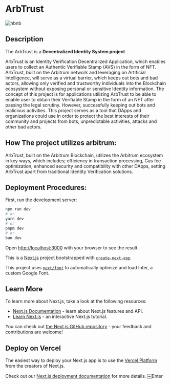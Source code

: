 # ArbTrust

![hbnb](https://user-images.githubusercontent.com/59466195/183268975-648aa48a-76f1-486d-8e55-b335e4279a9e.png)

## Description
The ArbTrust is a **Decentralized Identity System project**

ArbTrust is an Identity Verification Decentralized Application, which enables users to collect an Authentic Verifiable Stamp (AVS) in the form of NFT.
ArbTrust, built on the Arbitrum network and leveraging on Artificial Intelligence, will serve as a virtual barrier, which keeps out bots and bad actors, allowing only verified and trustworthy individuals into the Blockchain ecosystem without exposing personal or sensitive Identity information.
        	The concept of this project is for applications utilizing ArbTrust to be able to enable user to obtain their Verifiable Stamp in the form of an NFT after passing the legal scrutiny. However, successfully keeping out bots and malicious activities.
This project serves as a tool that DApps and organizations could use in order to protect the best interests of their community and projects from bots, unpredictable activities, attacks and other bad actors.

## How The project utilizes arbitrum:
ArbTrust, built on the Arbitrum Blockchain, utilizes the Arbitrum ecosystem in key ways, which includes; efficiency in transaction processing, Gas fee optimization, enhanced security and compatibility with other DApps, setting ArbTrust apart from traditional Identity Verification solutions.


## Deployment Procedures:
First, run the development server:

```bash
npm run dev
# or
yarn dev
# or
pnpm dev
# or
bun dev
```

Open [http://localhost:3000](http://localhost:3000) with your browser to see the result.



This is a [Next.js](https://nextjs.org/) project bootstrapped with [`create-next-app`](https://github.com/vercel/next.js/tree/canary/packages/create-next-app).

This project uses [`next/font`](https://nextjs.org/docs/basic-features/font-optimization) to automatically optimize and load Inter, a custom Google Font.

## Learn More

To learn more about Next.js, take a look at the following resources:

- [Next.js Documentation](https://nextjs.org/docs) - learn about Next.js features and API.
- [Learn Next.js](https://nextjs.org/learn) - an interactive Next.js tutorial.

You can check out [the Next.js GitHub repository](https://github.com/vercel/next.js/) - your feedback and contributions are welcome!

## Deploy on Vercel

The easiest way to deploy your Next.js app is to use the [Vercel Platform](https://vercel.com/new?utm_medium=default-template&filter=next.js&utm_source=create-next-app&utm_campaign=create-next-app-readme) from the creators of Next.js.

Check out our [Next.js deployment documentation](https://nextjs.org/docs/deployment) for more details.
￼Enter
